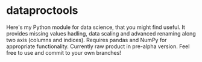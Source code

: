 # dataproctools
Here's my Python module for data science, that you might find useful. It provides missing values hadling, data scaling and advanced renaming along two axis (columns and indices). Requires pandas and NumPy for appropriate functionality. Currently raw product in pre-alpha version. Feel free to use and commit to your own branches!
